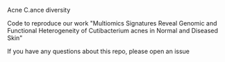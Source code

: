 Acne C.ance diversity

Code to reproduce our work "Multiomics Signatures Reveal Genomic and Functional Heterogeneity of Cutibacterium acnes in Normal and Diseased Skin"

If you have any questions about this repo, please open an issue 
